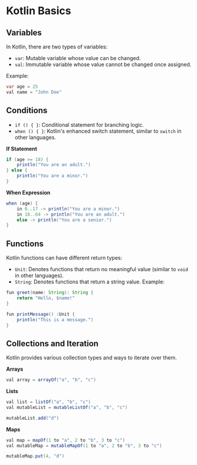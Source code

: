 # Kotlin Basics

## Variables

In Kotlin, there are two types of variables:

- `var`: Mutable variable whose value can be changed.
- `val`: Immutable variable whose value cannot be changed once assigned.

Example:
```java
var age = 25
val name = "John Doe"
```

## Conditions

- `if () { }`: Conditional statement for branching logic.
- `when () { }`: Kotlin's enhanced switch statement, similar to `switch` in other languages.

**If Statement**


```java
if (age >= 18) {
    println("You are an adult.")
} else {
    println("You are a minor.")
}
```

**When Expression**

```java
when (age) {
    in 0..17 -> println("You are a minor.")
    in 18..64 -> println("You are an adult.")
    else -> println("You are a senior.")
}
```

## Functions

Kotlin functions can have different return types:

- `Unit`: Denotes functions that return no meaningful value (similar to `void` in other languages).
- `String`: Denotes functions that return a string value.
Example:

```java
fun greet(name: String): String {
    return "Hello, $name!"
}

fun printMessage() :Unit {
    println("This is a message.")
}
```

## Collections and Iteration


Kotlin provides various collection types and ways to iterate over them.

**Arrays**

```java
val array = arrayOf("a", "b", "c")
```

**Lists**

```java
val list = listOf("a", "b", "c")
val mutableList = mutableListOf("a", "b", "c")

mutableList.add("d")
```


**Maps**

```java
val map = mapOf(1 to "a", 2 to "b", 3 to "c")
val mutableMap = mutableMapOf(1 to "a", 2 to "b", 3 to "c")

mutableMap.put(4, "d")

```


